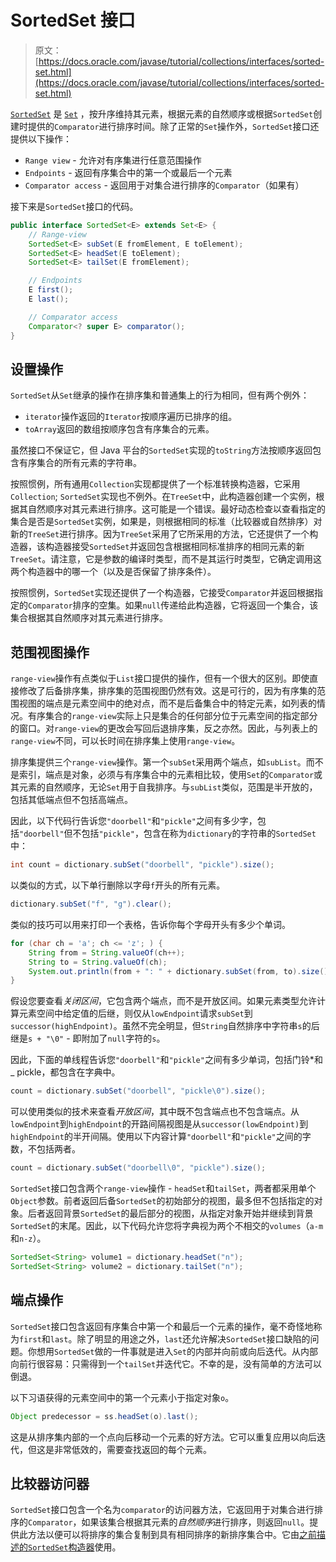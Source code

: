# SortedSet 接口

> 原文： [https://docs.oracle.com/javase/tutorial/collections/interfaces/sorted-set.html](https://docs.oracle.com/javase/tutorial/collections/interfaces/sorted-set.html)

[`SortedSet`](https://docs.oracle.com/javase/8/docs/api/java/util/SortedSet.html) 是 [`Set`](https://docs.oracle.com/javase/8/docs/api/java/util/Set.html) ，按升序维持其元素，根据元素的自然顺序或根据`SortedSet`创建时提供的`Comparator`进行排序时间。除了正常的`Set`操作外，`SortedSet`接口还提供以下操作：

*   `Range view` - 允许对有序集进行任意范围操作
*   `Endpoints` - 返回有序集合中的第一个或最后一个元素
*   `Comparator access` - 返回用于对集合进行排序的`Comparator`（如果有）

接下来是`SortedSet`接口的代码。

```java
public interface SortedSet<E> extends Set<E> {
    // Range-view
    SortedSet<E> subSet(E fromElement, E toElement);
    SortedSet<E> headSet(E toElement);
    SortedSet<E> tailSet(E fromElement);

    // Endpoints
    E first();
    E last();

    // Comparator access
    Comparator<? super E> comparator();
}

```

## 设置操作

`SortedSet`从`Set`继承的操作在排序集和普通集上的行为相同，但有两个例外：

*   `iterator`操作返回的`Iterator`按顺序遍历已排序的组。
*   `toArray`返回的数组按顺序包含有序集合的元素。

虽然接口不保证它，但 Java 平台的`SortedSet`实现的`toString`方法按顺序返回包含有序集合的所有元素的字符串。

按照惯例，所有通用`Collection`实现都提供了一个标准转换构造器，它采用`Collection`; `SortedSet`实现也不例外。在`TreeSet`中，此构造器创建一个实例，根据其自然顺序对其元素进行排序。这可能是一个错误。最好动态检查以查看指定的集合是否是`SortedSet`实例，如果是，则根据相同的标准（比较器或自然排序）对新的`TreeSet`进行排序。因为`TreeSet`采用了它所采用的方法，它还提供了一个构造器，该构造器接受`SortedSet`并返回包含根据相同标准排序的相同元素的新`TreeSet`。请注意，它是参数的编译时类型，而不是其运行时类型，它确定调用这两个构造器中的哪一个（以及是否保留了排序条件）。

按照惯例，`SortedSet`实现还提供了一个构造器，它接受`Comparator`并返回根据指定的`Comparator`排序的空集。如果`null`传递给此构造器，它将返回一个集合，该集合根据其自然顺序对其元素进行排序。

## 范围视图操作

`range-view`操作有点类似于`List`接口提供的操作，但有一个很大的区别。即使直接修改了后备排序集，排序集的范围视图仍然有效。这是可行的，因为有序集的范围视图的端点是元素空间中的绝对点，而不是后备集合中的特定元素，如列表的情况。有序集合的`range-view`实际上只是集合的任何部分位于元素空间的指定部分的窗口。对`range-view`的更改会写回后退排序集，反之亦然。因此，与列表上的`range-view`不同，可以长时间在排序集上使用`range-view`。

排序集提供三个`range-view`操作。第一个`subSet`采用两个端点，如`subList`。而不是索引，端点是对象，必须与有序集合中的元素相比较，使用`Set`的`Comparator`或其元素的自然顺序，无论`Set`用于自我排序。与`subList`类似，范围是半开放的，包括其低端点但不包括高端点。

因此，以下代码行告诉您`"doorbell"`和`"pickle"`之间有多少字，包括`"doorbell"`但不包括`"pickle"`，包含在称为`dictionary`的字符串的`SortedSet`中：

```java
int count = dictionary.subSet("doorbell", "pickle").size();

```

以类似的方式，以下单行删除以字母`f`开头的所有元素。

```java
dictionary.subSet("f", "g").clear();

```

类似的技巧可以用来打印一个表格，告诉你每个字母开头有多少个单词。

```java
for (char ch = 'a'; ch <= 'z'; ) {
    String from = String.valueOf(ch++);
    String to = String.valueOf(ch);
    System.out.println(from + ": " + dictionary.subSet(from, to).size());
}

```

假设您要查看*关闭区间*，它包含两个端点，而不是开放区间。如果元素类型允许计算元素空间中给定值的后继，则仅从`lowEndpoint`请求`subSet`到`successor(highEndpoint)`。虽然不完全明显，但`String`自然排序中字符串`s`的后继是`s + "\0"` - 即附加了`null`字符的`s`。

因此，下面的单线程告诉您`"doorbell"`和`"pickle"`之间有多少单词，包括门铃*和 _ pickle，都包含在字典中。

```java
count = dictionary.subSet("doorbell", "pickle\0").size();

```

可以使用类似的技术来查看*开放区间*，其中既不包含端点也不包含端点。从`lowEndpoint`到`highEndpoint`的开路间隔视图是从`successor(lowEndpoint)`到`highEndpoint`的半开间隔。使用以下内容计算`"doorbell"`和`"pickle"`之间的字数，不包括两者。

```java
count = dictionary.subSet("doorbell\0", "pickle").size();

```

`SortedSet`接口包含两个`range-view`操作 - `headSet`和`tailSet`，两者都采用单个`Object`参数。前者返回后备`SortedSet`的初始部分的视图，最多但不包括指定的对象。后者返回背景`SortedSet`的最后部分的视图，从指定对象开始并继续到背景`SortedSet`的末尾。因此，以下代码允许您将字典视为两个不相交的`volumes`（`a-m`和`n-z`）。

```java
SortedSet<String> volume1 = dictionary.headSet("n");
SortedSet<String> volume2 = dictionary.tailSet("n");

```

## 端点操作

`SortedSet`接口包含返回有序集合中第一个和最后一个元素的操作，毫不奇怪地称为`first`和`last`。除了明显的用途之外，`last`还允许解决`SortedSet`接口缺陷的问题。你想用`SortedSet`做的一件事就是进入`Set`的内部并向前或向后迭代。从内部向前行很容易：只需得到一个`tailSet`并迭代它。不幸的是，没有简单的方法可以倒退。

以下习语获得的元素空间中的第一个元素小于指定对象`o`。

```java
Object predecessor = ss.headSet(o).last();

```

这是从排序集内部的一个点向后移动一个元素的好方法。它可以重复应用以向后迭代，但这是非常低效的，需要查找返回的每个元素。

## 比较器访问器

`SortedSet`接口包含一个名为`comparator`的访问器方法，它返回用于对集合进行排序的`Comparator`，如果该集合根据其元素的*自然顺序*进行排序，则返回`null`。提供此方法以便可以将排序的集合复制到具有相同排序的新排序集合中。它由[之前描述的`SortedSet`构造器](#constructor)使用。